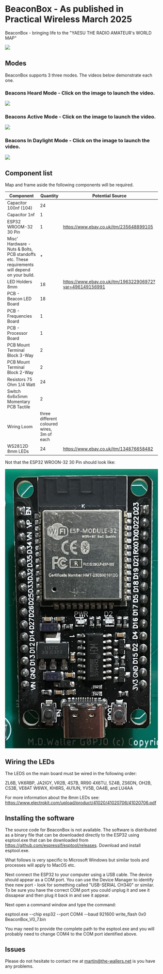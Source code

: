 # BeaconBox - As published in Practical Wireless March 2025

BeaconBox - bringing life to the "YAESU THE RADIO AMATEUR's WORLD MAP"

<img src="Pictures/Fig5.jpg?sanitize=true&raw=true" />

## Modes

BeaconBox supports 3 three modes. The videos below demonstrate each one. 

### Beacons Heard Mode - Click on the image to launch the video.

[![](https://i.ytimg.com/vi/FNRje14J34g/0.jpg)](https://www.youtube.com/watch?v=FNRje14J34g)

### Beacons Active Mode - Click on the image to launch the video.

[![](https://i.ytimg.com/vi/Vpn9oOLJUsw/0.jpg)](https://www.youtube.com/watch?v=Vpn9oOLJUsw)

### Beacons In Daylight Mode - Click on the image to launch the video.

[![](https://i.ytimg.com/vi/ngtQo7elz8o/0.jpg)](https://www.youtube.com/watch?v=ngtQo7elz8o)


## Component list

Map and frame aside the following components will be required.

| Component | Quantity | Potential Source
| -------- | ------- | --------------|
| Capacitor 100nf (104) | 24 |
| Capacitor 1nf | 1 |
| ESP32 WROOM-32 30 Pin | 1 | https://www.ebay.co.uk/itm/235648899105
| Misc' Hardware - Nuts & Bolts, PCB standoffs etc. These requirements will depend on your build. | * | 
| LED Holders 8mm | 18 | https://www.ebay.co.uk/itm/196322906972?var=496149156991
| PCB - Beacon LED Board | 18 |
| PCB - Frequencies Board | 1 |
| PCB - Processor Board | 1 |
| PCB Mount Terminal Block 3-Way | 2 |
| PCB Mount Terminal Block 2-Way | 2 | 
| Resistors 75 Ohm 1/4 Watt | 24 |
| Switch 6x6x5mm Momentary PCB Tactile | 2 |
| Wiring Loom | three different coloured wires, 3m of each | 
| WS2812D 8mm LEDs | 24 | https://www.ebay.co.uk/itm/134876658482

Not that the ESP32 WROON-32 30 Pin should look like:

<img src="Pictures/AsExpected.jpg?sanitize=true&raw=true" />

## Wiring the LEDs

The LEDS on the main board must be wired in the following order:

ZL6B, VK6RBP, JA2IGY, VR2B, 4S7B, RR90
4X6TU, 5Z4B, ZS6DN, OH2B, CS3B, VE8AT
W6WX, KH6RS, 4U1UN, YV5B, OA4B, and LU4AA

For more information about the 8mm LEDs see: https://www.electrokit.com/upload/product/41020/41020706/41020706.pdf

## Installing the software

The source code for BeaconBox is not available. The software is distributed as a binary file
that can be downloaded directly to the ESP32 using esptool.exe that can be downloaded 
from https://github.com/espressif/esptool/releases. Download and install esptool.exe.

What follows is very specific to Microsoft Windows but similar tools and processes will apply
to MacOS etc.

Next connect the ESP32 to your computer using a USB cable. The device should appear as a COM port. 
You can use the Device Manager to identify thee new port - look for something called "USB-SERIAL CH340"
or similar. To be sure you have the correct COM port you could unplug it and see it dissapear and 
then plug it back in and see it appear. 

Next open a command window and type the command:

esptool.exe --chip esp32 --port COM4 --baud 921600 write_flash 0x0 BeaconBox_V0_7.bin

You may need to provide the complete path to the esptool.exe and you will probably need
to change COM4 to the COM port identified above.

## Issues

Please do not hesitate to contact me at martin@the-wallers.net is you have any problems.